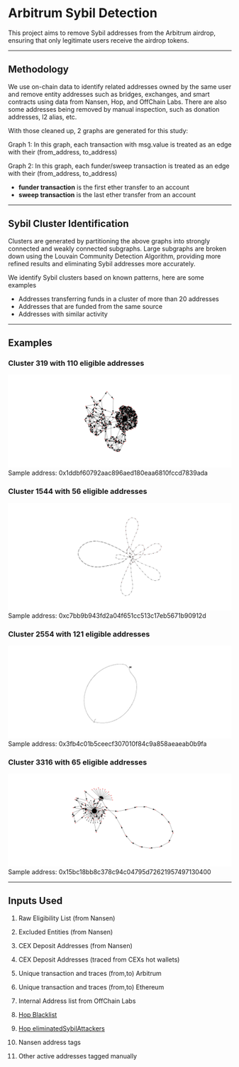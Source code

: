 # Arbitrum Sybil Detection

This project aims to remove Sybil addresses from the Arbitrum airdrop, ensuring that only legitimate users receive the airdrop tokens. 

---

## Methodology

We use on-chain data to identify related addresses owned by the same user and remove entity addresses such as bridges, exchanges, and smart contracts using data from Nansen, Hop, and OffChain Labs. There are also some addresses being removed by manual inspection, such as donation addresses, l2 alias, etc.

With those cleaned up, 2 graphs are generated for this study:

Graph 1: In this graph, each transaction with msg.value is treated as an edge with their (from_address, to_address)

Graph 2: In this graph, each funder/sweep transaction is treated as an edge with their (from_address, to_address)

  - **funder transaction** is the first ether transfer to an account
  - **sweep transaction** is the last ether transfer from an account

---

## Sybil Cluster Identification

Clusters are generated by partitioning the above graphs into strongly connected and weakly connected subgraphs. Large subgraphs are broken down using the Louvain Community Detection Algorithm, providing more refined results and eliminating Sybil addresses more accurately.

We identify Sybil clusters based on known patterns, here are some examples

- Addresses transferring funds in a cluster of more than 20 addresses
- Addresses that are funded from the same source
- Addresses with similar activity

---

## Examples

### Cluster 319 with 110 eligible addresses
![ alt text for screen readers](/images/319.jpeg "cluster 319") 
Sample address: 0x1ddbf60792aac896aed180eaa6810fccd7839ada

### Cluster 1544 with 56 eligible addresses
![ alt text for screen readers](/images/1544.jpeg "cluster 1544") 
Sample address: 0xc7bb9b943fd2a04f651cc513c17eb5671b90912d

### Cluster 2554 with 121 eligible addresses
![ alt text for screen readers](/images/2554.jpeg "cluster 2554") 
Sample address: 0x3fb4c01b5ceecf307010f84c9a858aeaeab0b9fa

### Cluster 3316 with 65 eligible addresses
![ alt text for screen readers](/images/3316.jpeg "cluster 3316") 
Sample address: 0x15bc18bb8c378c94c04795d72621957497130400

---

## Inputs Used

1. Raw Eligibility List (from Nansen)

2. Excluded Entities (from Nansen) 

3. CEX Deposit Addresses (from Nansen)

4. CEX Deposit Addresses (traced from CEXs hot wallets)

5. Unique transaction and traces (from,to) Arbitrum

6. Unique transaction and traces (from,to) Ethereum

7. Internal Address list from OffChain Labs

8. [Hop Blacklist](https://github.com/hop-protocol/hop-airdrop/blob/master/src/data/blacklists/blacklist.ts)

9. [Hop eliminatedSybilAttackers](https://github.com/hop-protocol/hop-airdrop/blob/master/src/data/eliminatedSybilAttackers.csv)

10. Nansen address tags

11. Other active addresses tagged manually
